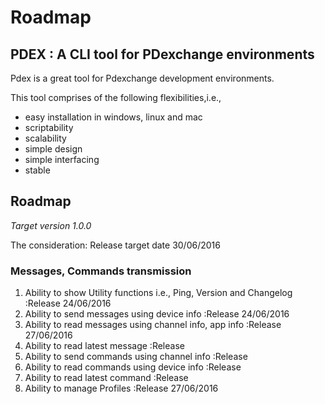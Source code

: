 # Roadmap

## PDEX : A CLI tool for PDexchange environments

Pdex is a great tool for Pdexchange development environments.

This tool comprises of the following flexibilities,i.e.,

- easy installation in windows, linux and mac
- scriptability
- scalability
- simple design
- simple interfacing
- stable

## Roadmap

*Target version 1.0.0*

The consideration: Release target date 30/06/2016

### Messages, Commands transmission

1. Ability to show Utility functions i.e., Ping, Version and Changelog  :Release 24/06/2016
1. Ability to send messages using device info                           :Release 24/06/2016
1. Ability to read messages using channel info, app info                :Release 27/06/2016
1. Ability to read latest message                                       :Release 
1. Ability to send commands using channel info                          :Release 
1. Ability to read commands using device info                           :Release 
1. Ability to read latest command                                       :Release   
1. Ability to manage Profiles                                           :Release 27/06/2016
